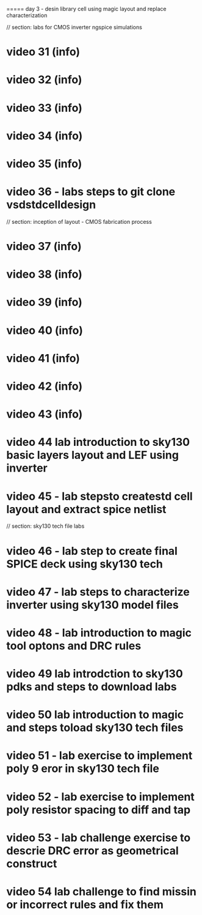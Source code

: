 

===== day 3 - desin library cell using magic layout and replace characterization

// section: labs for CMOS inverter ngspice simulations

# video 31 (info) 

# video 32 (info) 

# video 33 (info)

# video 34 (info) 

# video 35 (info) 

# video 36 - labs steps to git clone vsdstdcelldesign

// section: inception of layout - CMOS fabrication process

# video 37 (info) 

# video 38 (info) 

# video 39 (info) 

# video 40 (info)

# video 41 (info)

# video 42 (info)

# video 43 (info) 

# video 44 lab introduction to sky130 basic layers layout and LEF using inverter

# video 45 - lab stepsto createstd cell layout and extract spice netlist

// section: sky130 tech file labs

# video 46 - lab step to create final SPICE deck using sky130 tech

# video 47 - lab steps to characterize inverter using sky130 model files

# video 48 - lab introduction to magic tool optons and DRC rules

# video 49 lab introdction to sky130 pdks and steps to download labs

# video 50 lab introduction to magic and steps toload sky130 tech files

# video 51 - lab exercise to implement poly 9 eror in sky130 tech file

# video 52 - lab exercise to implement poly resistor spacing to diff and tap

# video 53 - lab challenge exercise to descrie DRC error as geometrical construct

# video 54 lab challenge to find missin or incorrect rules and fix them